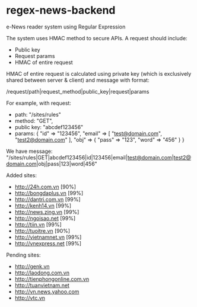 regex-news-backend
==================

e-News reader system using Regular Expression

The system uses HMAC method to secure APIs. A request should include:

- Public key
- Request params
- HMAC of entire request

HMAC of entire request is calculated using private key (which is exclusively
shared between server & client) and message with format:

/request/path|request_method|public_key|request|params

For example, with request:

- path: "/sites/rules"
- method: "GET",
- public key: "abcdef123456"
- params:
{
  "id" => "123456",
  "email" => [
    "test@domain.com",
    "test2@domain.com"
  ],
  "obj" => {
    "pass" => "123",
    "word" => "456"
  }
}

We have message: "/sites/rules|GET|abcdef123456|id|123456|email|test@domain.com|test2@domain.com|obj|pass|123|word|456"

Added sites:

- http://24h.com.vn       [90%]
- http://bongdaplus.vn    [99%]
- http://dantri.com.vn    [99%]
- http://kenh14.vn        [99%]
- http://news.zing.vn     [99%]
- http://ngoisao.net      [99%]
- http://tiin.vn          [99%]
- http://tuoitre.vn       [90%]
- http://vietnamnet.vn    [99%]
- http://vnexpress.net    [99%]

Pending sites:

- http://genk.vn
- http://laodong.com.vn
- http://tienphongonline.com.vn
- http://tuanvietnam.net
- http://vn.news.yahoo.com
- http://vtc.vn